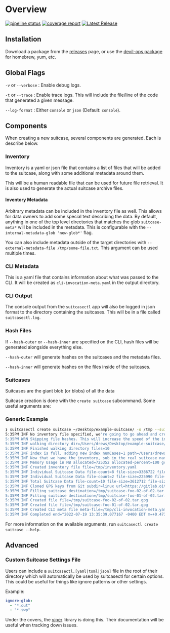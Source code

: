 # Overview

[![pipeline status](https://gitlab.oit.duke.edu/devil-ops/data-suitcase/badges/main/pipeline.svg)](https://gitlab.oit.duke.edu/devil-ops/data-suitcase/-/commits/main)
[![coverage report](https://gitlab.oit.duke.edu/devil-ops/data-suitcase/badges/main/coverage.svg)](https://gitlab.oit.duke.edu/devil-ops/data-suitcase/-/commits/main)
[![Latest Release](https://gitlab.oit.duke.edu/devil-ops/data-suitcase/-/badges/release.svg)](https://gitlab.oit.duke.edu/devil-ops/data-suitcase/-/releases)

## Installation

Download a package from the
[releases](https://gitlab.oit.duke.edu/devil-ops/data-suitcase/-/releases) page,
or use the [devil-ops
package](https://gitlab.oit.duke.edu/devil-ops/installing-devil-ops-packages)
for homebrew, yum, etc.

## Global Flags

`-v` or `--verbose` : Enable debug logs.

`-t` or `--trace` : Enable trace logs. This will include the file/line of the
code that generated a given message.

`--log-format` : Either `console` or `json` (Default: `console`).

## Components

When creating a new suitcase, several components are generated. Each is describe
below.

### Inventory

Inventory is a yaml or json file that contains a list of files that will be
added to the suitcase, along with some additional metadata around them.

This will be a human readable file that can be used for future file retrieval.
It is also used to generate the actual suitcase archive files.

#### Inventory Metadata

Arbitrary metadata can be included in the inventory file as well. This allows
for data owners to add some special text describing the data. By default,
anything in one of the top level directories that matches the glob
`suitcase-meta*` will be included in the metadata. This is configurable with the
`--internal-metadata-glob 'new-glob*'` flag.

You can also include metadata outside of the target directories with
`--external-metadata-file /tmp/some-file.txt`. This argument can be used
multiple times.

### CLI Metadata

This is a yaml file that contains information about what was passed to the CLI.
It will be created as `cli-invocation-meta.yaml` in the output directory.

### CLI Output

The console output from the `suitcasectl` app will also be logged in json
format to the directory containing the suitcases. This will be in a file called
`suitcasectl.log`.

### Hash Files

If `--hash-outer` or `--hash-inner` are specified on the CLI, hash files will be
generated alongside everything else.

`--hash-outer` will generate hashes on the suitcases and the metadata files.

`--hash-inner` will generate hashes on the files inside of the suitcases.

### Suitcases

Suitcases are the giant blob (or blobs) of all the data

Suitcase creation is done with the `create suitcase` subcommand. Some useful
arguments are:

### Generic Example

```bash
❯ suitcasectl create suitcase ~/Desktop/example-suitcase/ -o /tmp --suitcase-format ".tar.gpg" --max-suitcase-size="3.5Mb" --user=foo
5:35PM INF No inventory file specified, we're going to go ahead and create one
5:35PM WRN Skipping file hashes. This will increase the speed of the inventory, but will not be able to verify the integrity of the files.
5:35PM INF walking directory dir=/Users/drews/Desktop/example-suitcase/
5:35PM INF Finished walking directory files=10
5:35PM INF index is full, adding new index numCases=1 path=/Users/drews/Desktop/example-suitcase/20220221_100626.jpeg size=225122
5:35PM INF Now that we have the inventory, sub in the real suitcase names
5:35PM INF Memory Usage in MB allocated=725352 allocated-percent=100 gc-count=0 system=8735760 total-allocated=725352
5:35PM INF Created inventory file file=/tmp/inventory.yaml
5:35PM INF Individual Suitcase Data file-count=8 file-size=3386722 file-size-human="3.4 MB" index=1
5:35PM INF Individual Suitcase Data file-count=2 file-size=225990 file-size-human="226 kB" index=2
5:35PM INF Total Suitcase Data file-count=10 file-size=3612712 file-size-human="3.6 MB"
5:35PM INF Cloned GPG keys from Git subdir=linux url=https://gitlab.oit.duke.edu/oit-ssi-systems/staff-public-keys.git
5:35PM INF Filling suitcase destination=/tmp/suitcase-foo-02-of-02.tar.gpg encryptInner=false format=tar.gpg index=2
5:35PM INF Filling suitcase destination=/tmp/suitcase-foo-01-of-02.tar.gpg encryptInner=false format=tar.gpg index=1
5:35PM INF Created file file=/tmp/suitcase-foo-02-of-02.tar.gpg
5:35PM INF Created file file=/tmp/suitcase-foo-01-of-02.tar.gpg
5:35PM INF Created CLI meta file meta-file=/tmp/cli-invocation-meta.yaml
5:35PM INF Completed end="2022-07-19 13:35:39.077167 -0400 EDT m=+0.473826130" runtime=471.334499ms start="2022-07-19 13:35:38.605818 -0400 EDT m=+0.002491631"
```

For more information on the available arguments, run `suitcasectl create suitcase --help`.

## Advanced

### Custom Suitcase Settings File

Users can include a `suitcasectl.[yaml|toml|json]` file in the root of their
directory which will automatically be used by suitcasectl for certain options.
This could be useful for things like ignore patterns or other settings.

Example:

```yaml
ignore-glob:
  - "*.out"
  - "*.swp"
```

Under the covers, the [viper](https://github.com/spf13/viper) library is doing
this. Their documentation will be useful when tracking down issues.
